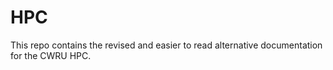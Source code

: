 # HPC

This repo contains the revised and easier to read alternative documentation for the CWRU HPC.
